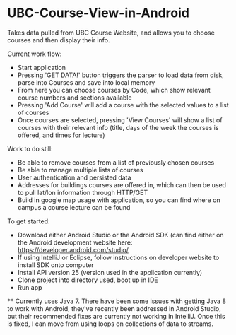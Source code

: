 # UBC-Course-View-in-Android
Takes data pulled from UBC Course Website, and allows you to choose courses and then display their info.

Current work flow:
- Start application
- Pressing 'GET DATA!' button triggers the parser to load data from disk, parse into Courses and save into local memory
- From here you can choose courses by Code, which show relevant course numbers and sections available
- Pressing 'Add Course' will add a course with the selected values to a list of courses
- Once courses are selected, pressing 'View Courses' will show a list of courses with their relevant info (title, days of the week the courses is offered, and times for lecture)

Work to do still:
- Be able to remove courses from a list of previously chosen courses
- Be able to manage multiple lists of courses
- User authentication and persisted data
- Addresses for buildings courses are offered in, which can then be used to pull lat/lon information through HTTP/GET
- Build in google map usage with application, so you can find where on campus a course lecture can be found

To get started:
- Download either Android Studio or the Android SDK (can find either on the Android development website here: https://developer.android.com/studio/
- If using IntelliJ or Eclipse, follow instructions on developer website to install SDK onto computer
- Install API version 25 (version used in the application currently)
- Clone project into directory used, boot up in IDE
- Run app

** Currently uses Java 7. There have been some issues with getting Java 8 to work with Android, they've recently been addressed in Android Studio, but their recommended fixes are currently not working in IntelliJ. Once this is fixed, I can move from using loops on collections of data to streams.
